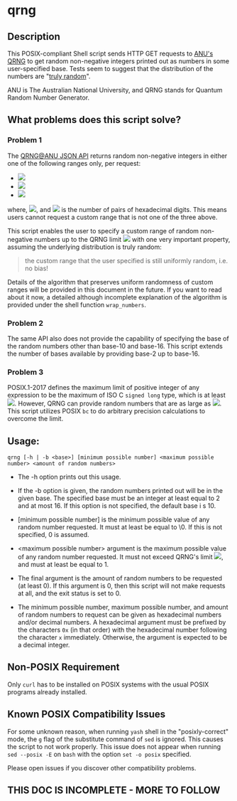 ﻿# qrng

## Description

This POSIX-compliant Shell script sends HTTP GET requests to [ANU's QRNG](https://qrng.anu.edu.au/) to get random
non-negative integers printed out as numbers in some user-specified base. Tests seem to suggest that the distribution of
the numbers are "[truly random](http://qrng.anu.edu.au/FAQ.php)".

ANU is The Australian National University, and QRNG stands for Quantum Random Number Generator.

## What problems does this script solve?

### Problem 1

The [QRNG@ANU JSON API](https://qrng.anu.edu.au/API/api-demo.php) returns random non-negative integers in either one of 
the following ranges only, per request:

* ![](https://latex.codecogs.com/gif.latex?\left[0,&space;255&space;\right&space;])
* ![](https://latex.codecogs.com/gif.latex?\left[0,&space;65535&space;\right&space;])
* ![](https://latex.codecogs.com/gif.latex?$[0,16^{2\times\\text{block\\_size}}-1]$)

where, ![](https://latex.codecogs.com/gif.latex?$1\leq&space;\\text{block\\_size}\leq1024$), and 
![](https://latex.codecogs.com/gif.latex?$\\text{block\\_size}$) is the number of pairs of hexadecimal digits. This 
means users cannot request a custom range that is not one of the three above.

This script enables the user to specify a custom range of random non-negative numbers up to the QRNG limit 
![](https://latex.codecogs.com/gif.latex?$16^{2048}&space;-&space;1$) with one very important property, assuming the
underlying distribution is truly random:

> the custom range that the user specified is still uniformly random, i.e. no bias!

Details of the algorithm that preserves uniform randomness of custom ranges will be provided in this document in the
future. If you want to read about it now, a detailed although incomplete explanation of the algorithm is provided under
the shell function `wrap_numbers`.

### Problem 2

The same API also does not provide the capability of specifying the base of the random numbers other than base-10 and
base-16. This script extends the number of bases available by providing base-2 up to base-16.

### Problem 3

POSIX.1-2017 defines the maximum limit of positive integer of any expression to be the maximum of ISO C `signed long`
type, which is at least ![](https://latex.codecogs.com/gif.latex?$2^{31}-1$). However, QRNG can provide random numbers 
that are as large as ![](https://latex.codecogs.com/gif.latex?$16^{2048}&space;-&space;1$). This script utilizes POSIX 
`bc` to do arbitrary precision calculations to overcome the limit.


## Usage:

`qrng [-h | -b <base>] [minimum possible number] <maximum possible number> <amount of random numbers>`

* The -h option prints out this usage.

* If the -b option is given, the random numbers printed out will be in the given base. The specified base must be an 
integer at least equal to 2 and at most 16. If this option is not specified, the default base i s 10.

* [minimum possible number] is the minimum possible value of any random number requested. It must at least be equal to
\0. If this is not specified, 0 is assumed. 

* \<maximum possible number> argument is the maximum possible value of any random number requested. It must not exceed
QRNG's limit ![](https://latex.codecogs.com/gif.latex?$16^{2048}&space;-&space;1$), and must at least be equal to 1.

* The final argument is the amount of random numbers to be requested (at least 0). If this argument is 0,  then this
script will not make requests at all, and the exit status is set to 0.                          

* The minimum possible number, maximum possible number, and amount of random numbers to request can be given as
hexadecimal numbers and/or decimal numbers. A hexadecimal argument must be prefixed by the characters `0x` (in that
order) with the hexadecimal number following the character `x` immediately. Otherwise, the argument is expected to be a
decimal integer.

## Non-POSIX Requirement

Only `curl` has to be installed on POSIX systems with the usual POSIX programs already installed.

## Known POSIX Compatibility Issues

For some unknown reason, when running `yash` shell in the "posixly-correct" mode, the `g` flag of the substitute command
of `sed` is ignored. This causes the script to not work properly. This issue does not appear when running `sed --posix
-E` on `bash` with the option `set -o posix` specified.

Please open issues if you discover other compatibility problems.

## THIS DOC IS INCOMPLETE - MORE TO FOLLOW
